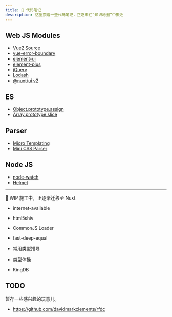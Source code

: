 ```yaml
---
title: 🚄 代码笔记
description: 这里攒着一些代码笔记，正逐渐往“知识地图”中搬迁
---
```


## Web JS Modules

- [Vue2 Source](/source-code/_js/vue2-source)
- [vue-error-boundary](/source-code/_js/vue-error-boundary)
- [element-ui](/source-code/_js/element-ui)
- [element-plus](/source-code/_js/element-plus)
- [jQuery](/source-code/_js/jquery)
- [Lodash](/source-code/_js/lodash)
- [@nuxt/ui v2](/source-code/_js/nuxt-ui-v2)

## ES

- [Object.prototype.assign](/source-code/_es/object-assign)
- [Array.prototype.slice](/source-code/_es/array-slice)

## Parser

- [Micro Templating](/articles/micro-templating)
- [Mini CSS Parser](/articles/mini-css-parser)

## Node JS

- [node-watch](/source-code/_node/node-watch)
- [Helmet](/_achieved/2020-08/helmet-and-security)

---

🚧 WIP 施工中，正逐渐迁移至 Nuxt

* internet-available
<!-- /source-code/_js/module/is-online -->
* html5shiv
<!-- /source-code/_js/module/html5shiv -->
* CommonJS Loader
<!-- /source-code/_js/nodejs/require -->
* fast-deep-equal
<!-- /source-code/_js/module/fast-deep-equal -->
* 常用类型推导
<!-- /source-code/_es/ts/utility-types -->
* 类型体操
<!-- /source-code/_es/ts/type-challenges -->
* KingDB
<!-- /source-code/_es/cpp/kingdb -->

## TODO

暂存一些感兴趣的玩意儿。

* https://github.com/davidmarkclements/rfdc
